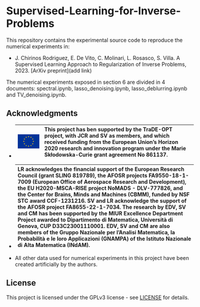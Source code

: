 # Supervised-Learning-for-Inverse-Problems

This repository contains the experimental source code to reproduce the numerical experiments in:

* J. Chirinos Rodriguez, E. De Vito, C. Molinari, L. Rosasco, S. Villa. A Supervised Learning Approach to Regularization of Inverse Problems, 2023. [ArXiv preprint](add link)

The numerical experiments exposed in section 6 are divided in 4 documents: spectral.ipynb, lasso_denoising.ipynb, lasso_deblurring.ipynb and TV_denoising.ipynb. 

## Acknowledgments  

* | ![](<euflag.png>) | This project has ben supported by the TraDE-OPT project, with JCR and SV as members, and which received funding from the European Union’s Horizon 2020 research and innovation program under the Marie Skłodowska-Curie grant agreement No 861137. |
  |----------|----------|
* | LR acknowledges the financial support of the European Research Council (grant SLING 819789), the AFOSR projects FA9550-18-1-7009 (European Office of Aerospace Research and Development), the EU H2020-MSCA-RISE project NoMADS - DLV-777826, and the Center for Brains, Minds and Machines (CBMM), funded by NSF STC award CCF-1231216. SV and LR acknowledge the support of the AFOSR project FA8655-22-1-7034. The research by EDV, SV and CM has been supported by the MIUR Excellence Department Project awarded to Dipartimento di Matematica, Università di Genova, CUP D33C23001110001. EDV, SV and CM are also members of the Gruppo Nazionale per l’Analisi Matematica, la Probabilità e le loro Applicazioni (GNAMPA) of the Istituto Nazionale di Alta Matematica (INdAM). |
  |----------|

* All other data used for numerical experiments in this project have been created artificially by the authors.

## License  
This project is licensed under the GPLv3 license - see [LICENSE](LICENSE) for details.
